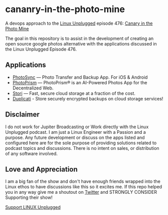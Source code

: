 # cananry-in-the-photo-mine
A devops approach to the [Linux Unplugged](https://linuxunplugged.com/) episode 476: [Canary in the Photo Mine](https://linuxunplugged.com/476)


The goal in this repository is to assist in the development of creating an open source google photos alternative with the applications discussed in the Linux Unplugged Episode 476. 


## Applications  
* [PhotoSync](https://www.photosync-app.com/home.html) — Photo Transfer and Backup App. For iOS & Android
* [PhotoPrism](https://photoprism.app/) — PhotoPrism® is an AI-Powered  Photos App for the Decentralized Web.
* [Storj](https://www.storj.io/) — Fast, secure cloud storage at a fraction of the cost.
* [Duplicati](https://github.com/duplicati/duplicati) - Store securely encrypted backups on cloud storage services!

## Disclaimer 
I do not work for Jupiter Broadcasting or Work directly with the Linux Unplugged podcast. I am just a Linux Engineer with a Passion and a purpose. Any future development or discuss on the apps listed and configured here are for the sole purpose of providing solutions related to podcast topics and discussions. There is no intent on sales, or distribution of any software involved. 


## Love and Appreciation 
I am a big fan of the show and don't have enough friends wrapped into the Linux ethos to have discussions like this so it excites me. If this repo helped you in any way give me a shoutout on [Twitter](https://twitter.com/techdadteddy) and STRONGLY CONSIDER Supporting their show! 

[Support LINUX Unplugged](https://jupitersignal.memberful.com/checkout?plan=52946)
 